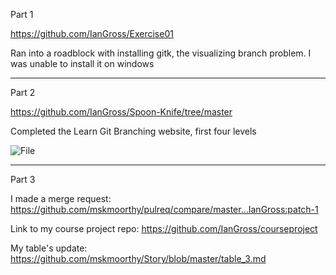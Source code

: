 Part 1

https://github.com/IanGross/Exercise01

Ran into a roadblock with installing gitk, the visualizing branch problem. I was unable to install it on windows

---------------

Part 2

https://github.com/IanGross/Spoon-Knife/tree/master


Completed the Learn Git Branching website, first four levels

![File](http://i.xomf.com/gnwzpa.png)

-------------

Part 3

I made a merge request: https://github.com/mskmoorthy/pulreq/compare/master...IanGross:patch-1

Link to my course project repo: https://github.com/IanGross/courseproject

My table's update: https://github.com/mskmoorthy/Story/blob/master/table_3.md
